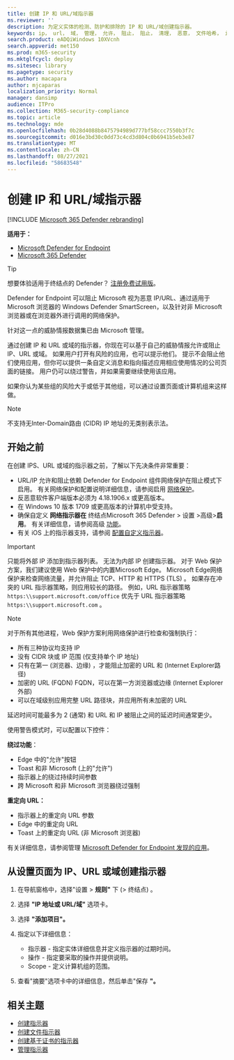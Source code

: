 ```yaml
---
title: 创建 IP 和 URL/域指示器
ms.reviewer: ''
description: 为定义实体的检测、防护和排除的 IP 和 URL/域创建指示器。
keywords: ip， url， 域， 管理， 允许， 阻止， 阻止， 清理， 恶意， 文件哈希， ip 地址， url， 域
search.product: eADQiWindows 10XVcnh
search.appverid: met150
ms.prod: m365-security
ms.mktglfcycl: deploy
ms.sitesec: library
ms.pagetype: security
ms.author: macapara
author: mjcaparas
localization_priority: Normal
manager: dansimp
audience: ITPro
ms.collection: M365-security-compliance
ms.topic: article
ms.technology: mde
ms.openlocfilehash: 0b28d4088b8475794989d777bf58ccc7550b3f7c
ms.sourcegitcommit: d016e3bd30c0dd73c4cd3d804c0b6941b5eb3e87
ms.translationtype: MT
ms.contentlocale: zh-CN
ms.lasthandoff: 08/27/2021
ms.locfileid: "58683548"
---
```

# <a name="create-indicators-for-ips-and-urlsdomains"></a>创建 IP 和 URL/域指示器

[!INCLUDE [Microsoft 365 Defender rebranding](../../includes/microsoft-defender.md)]

**适用于：**
- [Microsoft Defender for Endpoint](https://go.microsoft.com/fwlink/p/?linkid=2154037)
- [Microsoft 365 Defender](https://go.microsoft.com/fwlink/?linkid=2118804)

> [!TIP]
> 想要体验适用于终结点的 Defender？ [注册免费试用版](https://www.microsoft.com/WindowsForBusiness/windows-atp?ocid=docs-wdatp-automationexclusionlist-abovefoldlink)。

Defender for Endpoint 可以阻止 Microsoft 视为恶意 IP/URL、通过适用于 Microsoft 浏览器的 Windows Defender SmartScreen，以及针对非 Microsoft 浏览器或在浏览器外进行调用的网络保护。

针对这一点的威胁情报数据集已由 Microsoft 管理。

通过创建 IP 和 URL 或域的指示器，你现在可以基于自己的威胁情报允许或阻止 IP、URL 或域。 如果用户打开有风险的应用，也可以提示他们。 提示不会阻止他们使用应用，但你可以提供一条自定义消息和指向描述应用相应使用情况的公司页面的链接。 用户仍可以绕过警告，并如果需要继续使用该应用。


如果你认为某些组的风险大于或低于其他组，可以通过设置页面或计算机组来这样做。

> [!NOTE]
> 不支持无Inter-Domain路由 (CIDR) IP 地址的无类别表示法。

## <a name="before-you-begin"></a>开始之前
在创建 IPS、URL 或域的指示器之前，了解以下先决条件非常重要：

- URL/IP 允许和阻止依赖 Defender for Endpoint 组件网络保护在阻止模式下启用。 有关网络保护和配置说明详细信息，请参阅启用 [网络保护](enable-network-protection.md)。
- 反恶意软件客户端版本必须为 4.18.1906.x 或更高版本。
- 在 Windows 10 版本 1709 或更高版本的计算机中受支持。
- 确保自定义 **网络指示器在** 终结点Microsoft 365 Defender > 设置 >高级>**启用**。 有关详细信息，请参阅高级 [功能](advanced-features.md)。
- 有关 iOS 上的指示器支持，请参阅 [配置自定义指示器](/microsoft-365/security/defender-endpoint/ios-configure-features#configure-custom-indicators)。

> [!IMPORTANT]
> 只能将外部 IP 添加到指示器列表。 无法为内部 IP 创建指示器。
> 对于 Web 保护方案，我们建议使用 Web 保护中的内置Microsoft Edge。 Microsoft Edge网络保护来检查网络流量[](network-protection.md)，并允许阻止 TCP、HTTP 和 HTTPS (TLS) 。
> 如果存在冲突的 URL 指示器策略，则应用较长的路径。 例如，URL 指示器策略 `https:\\support.microsoft.com/office` 优先于 URL 指示器策略 `https:\\support.microsoft.com` 。

> [!NOTE]
> 对于所有其他进程，Web 保护方案利用网络保护进行检查和强制执行：
>
> - 所有三种协议均支持 IP
> - 没有 CIDR 块或 IP 范围 (仅支持单个 IP 地址) 
> - 只有在第一 (浏览器、边缘) ，才能阻止加密的 URL 和 (Internet Explorer路径) 
> - 加密的 URL (FQDN) FQDN，可以在第一方浏览器或边缘 (Internet Explorer外部) 
> - 可以在域级别应用完整 URL 路径块，并应用所有未加密的 URL
>
> 延迟时间可能最多为 2 (通常) 和 URL 和 IP 被阻止之间的延迟时间通常更少。

使用警告模式时，可以配置以下控件：

**绕过功能**：

- Edge 中的"允许"按钮
- Toast 和非 Microsoft (上的"允许") 
- 指示器上的绕过持续时间参数
- 跨 Microsoft 和非 Microsoft 浏览器绕过强制

**重定向 URL：**

- 指示器上的重定向 URL 参数
- Edge 中的重定向 URL
- Toast 上的重定向 URL (非 Microsoft 浏览器) 

有关详细信息，请参阅管理 [Microsoft Defender for Endpoint 发现的应用](/cloud-app-security/mde-govern)。

## <a name="create-an-indicator-for-ips-urls-or-domains-from-the-settings-page"></a>从设置页面为 IP、URL 或域创建指示器

1. 在导航窗格中，选择"设置 \> **规则"** 下 (\> 终结点) 。 

2. 选择 **"IP 地址或 URL/域"** 选项卡。

3. 选择 **"添加项目"。**

4. 指定以下详细信息：
   - 指示器 - 指定实体详细信息并定义指示器的过期时间。
   - 操作 - 指定要采取的操作并提供说明。
   - Scope - 定义计算机组的范围。

5. 查看"摘要"选项卡中的详细信息，然后单击"保存 **"。**

## <a name="related-topics"></a>相关主题

- [创建指示器](manage-indicators.md)
- [创建文件指示器](indicator-file.md)
- [创建基于证书的指示器](indicator-certificates.md)
- [管理指示器](indicator-manage.md)
